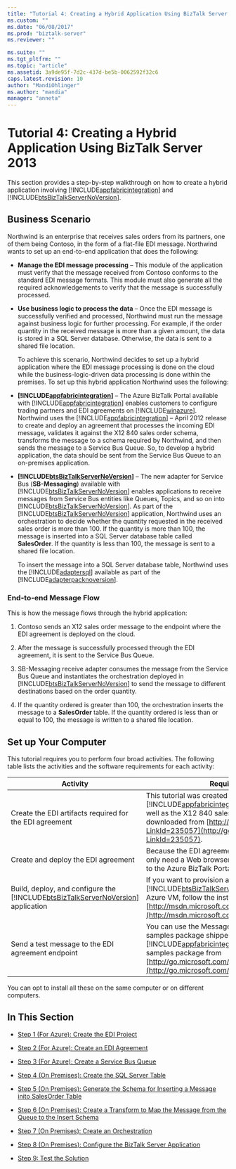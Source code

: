 ```yaml
---
title: "Tutorial 4: Creating a Hybrid Application Using BizTalk Server 2013 | Microsoft Docs"
ms.custom: ""
ms.date: "06/08/2017"
ms.prod: "biztalk-server"
ms.reviewer: ""

ms.suite: ""
ms.tgt_pltfrm: ""
ms.topic: "article"
ms.assetid: 3a9de95f-7d2c-437d-be5b-0062592f32c6
caps.latest.revision: 10
author: "MandiOhlinger"
ms.author: "mandia"
manager: "anneta"
---
```

# Tutorial 4: Creating a Hybrid Application Using BizTalk Server 2013
This section provides a step-by-step walkthrough on how to create a hybrid application involving [!INCLUDE[appfabricintegration](../includes/appfabricintegration-md.md)] and [!INCLUDE[btsBizTalkServerNoVersion](../includes/btsbiztalkservernoversion-md.md)].  

## Business Scenario  
 Northwind is an enterprise that receives sales orders from its partners, one of them being Contoso, in the form of a flat-file EDI message. Northwind wants to set up an end-to-end application that does the following:  

- **Manage the EDI message processing** – This module of the application must verify that the message received from Contoso conforms to the standard EDI message formats. This module must also generate all the required acknowledgements to verify that the message is successfully processed.  

- **Use business logic to process the data** – Once the EDI message is successfully verified and processed, Northwind must run the message against business logic for further processing. For example, if the order quantity in the received message is more than a given amount, the data is stored in a SQL Server database. Otherwise, the data is sent to a shared file location.  

  To achieve this scenario, Northwind decides to set up a hybrid application where the EDI message processing is done on the cloud while the business-logic-driven data processing is done within the premises. To set up this hybrid application Northwind uses the following:  

- **[!INCLUDE[appfabricintegration](../includes/appfabricintegration-md.md)]**  – The Azure BizTalk Portal available with [!INCLUDE[appfabricintegration](../includes/appfabricintegration-md.md)] enables customers to configure trading partners and EDI agreements on [!INCLUDE[winazure](../includes/winazure-md.md)]. Northwind uses the [!INCLUDE[appfabricintegration](../includes/appfabricintegration-md.md)] – April 2012 release to create and deploy an agreement that processes the incoming EDI message, validates it against the X12 840 sales order schema, transforms the message to a schema required by Northwind, and then sends the message to a Service Bus Queue. So, to develop a hybrid application, the data should be sent from the Service Bus Queue to an on-premises application.  

- **[!INCLUDE[btsBizTalkServerNoVersion](../includes/btsbiztalkservernoversion-md.md)]**  – The new adapter for Service Bus (**SB-Messaging**) available with [!INCLUDE[btsBizTalkServerNoVersion](../includes/btsbiztalkservernoversion-md.md)] enables applications to receive messages from Service Bus entities like Queues, Topics, and so on into [!INCLUDE[btsBizTalkServerNoVersion](../includes/btsbiztalkservernoversion-md.md)]. As part of the [!INCLUDE[btsBizTalkServerNoVersion](../includes/btsbiztalkservernoversion-md.md)] application, Northwind uses an orchestration to decide whether the quantity requested in the received sales order is more than 100. If the quantity is more than 100, the message is inserted into a SQL Server database table called **SalesOrder**. If the quantity is less than 100, the message is sent to a shared file location.  

   To insert the message into a SQL Server database table, Northwind uses the [!INCLUDE[adaptersql](../includes/adaptersql-md.md)] available as part of the [!INCLUDE[adapterpacknoversion](../includes/adapterpacknoversion-md.md)].  

### End-to-end Message Flow  
 This is how the message flows through the hybrid application:  

1. Contoso sends an X12 sales order message to the endpoint where the EDI agreement is deployed on the cloud.  

2. After the message is successfully processed through the EDI agreement, it is sent to the Service Bus Queue.  

3. SB-Messaging receive adapter consumes the message from the Service Bus Queue and instantiates the orchestration deployed in [!INCLUDE[btsBizTalkServerNoVersion](../includes/btsbiztalkservernoversion-md.md)] to send the message to different destinations based on the order quantity.  

4. If the quantity ordered is greater than 100, the orchestration inserts the message to a **SalesOrder** table. If the quantity ordered is less than or equal to 100, the message is written to a shared file location.  

## Set up Your Computer  
 This tutorial requires you to perform four broad activities. The following table lists the activities and the software requirements for each activity:  


|                                                            Activity                                                             |                                                                                                                                              Required software                                                                                                                                               |
|---------------------------------------------------------------------------------------------------------------------------------|--------------------------------------------------------------------------------------------------------------------------------------------------------------------------------------------------------------------------------------------------------------------------------------------------------------|
|                                     Create the EDI artifacts required for the EDI agreement                                     | This tutorial was created with the [!INCLUDE[appfabricintegration](../includes/appfabricintegration-md.md)] – April 2012 release as well as the X12 840 sales order schema. These can be downloaded from [http://go.microsoft.com/fwlink/p/?LinkId=235057](http://go.microsoft.com/fwlink/p/?LinkId=235057). |
|                                               Create and deploy the EDI agreement                                               |                                                                                 Because the EDI agreement is deployed on Azure, you only need a Web browser (e.g. Internet Explorer) to log in to the Azure BizTalk Portal.                                                                                  |
| Build, deploy, and configure the [!INCLUDE[btsBizTalkServerNoVersion](../includes/btsbiztalkservernoversion-md.md)] application |              If you want to provision a [!INCLUDE[btsBizTalkServerNoVersion](../includes/btsbiztalkservernoversion-md.md)] computer on an Azure VM, follow the instructions at [http://msdn.microsoft.com/library/azure/jj248689.aspx](http://msdn.microsoft.com/library/azure/jj248689.aspx).               |
|                                        Send a test message to the EDI agreement endpoint                                        |   You can use the MessageSender tool available in the samples package shipped with [!INCLUDE[appfabricintegration](../includes/appfabricintegration-md.md)]. You can download the samples package from [http://go.microsoft.com/fwlink/p/?LinkId=235057](http://go.microsoft.com/fwlink/p/?LinkId=235057).   |

 You can opt to install all these on the same computer or on different computers.  

## In This Section  

-   [Step 1 (For Azure): Create the EDI Project](../core/step-1-for-azure-create-the-edi-project.md)  

-   [Step 2 (For Azure): Create an EDI Agreement](../core/step-2-for-azure-create-an-edi-agreement.md)  

-   [Step 3 (For Azure): Create a Service Bus Queue](../core/step-3-for-azure-create-a-service-bus-queue.md)  

-   [Step 4 (On Premises): Create the SQL Server Table](../core/step-4-on-premises-create-the-sql-server-table.md)  

-   [Step 5 (On Premises): Generate the Schema for Inserting a Message inito SalesOrder Table](../core/step-5-generate-the-schema-for-inserting-a-message-into-salesorder-table.md)  

-   [Step 6 (On Premises): Create a Transform to Map the Message from the Queue to the Insert Schema](../core/step-6-map-the-message-from-the-queue-to-the-insert-schema.md)  

-   [Step 7 (On Premises): Create an Orchestration](../core/step-7-on-premises-create-an-orchestration.md)  

-   [Step 8 (On Premises): Configure the BizTalk Server Application](../core/step-8-on-premises-configure-the-biztalk-server-application.md)  

-   [Step 9: Test the Solution](../core/step-9-test-the-solution.md)